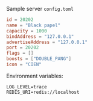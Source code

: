 Sample server `config.toml`

```toml
id = 20202
name = "Black papel"
capacity = 1000
bindAddress = "127.0.0.1"
advertiseAddress = "127.0.0.1"
port = 20202
flags = []
boosts = ["DOUBLE_PANG"]
icon = "CIEN"
```

Environment variables:

```
LOG_LEVEL=trace
REDIS_URI=redis://localhost
```